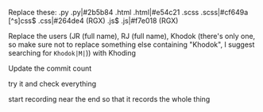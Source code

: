 Replace these:
.py .py|#2b5b84
.html .html|#e54c21
.scss .scss|#cf649a
[^s]css$ .css|#264de4 (RGX)
.js$ .js|#f7e018 (RGX)

Replace the users (JR (full name), RJ (full name), Khodok (there's only one, so make sure not to replace something else containing "Khodok", I suggest searching for `Khodok|M|`)) with Khoding

Update the commit count

try it and check everything

start recording near the end so that it records the whole thing
